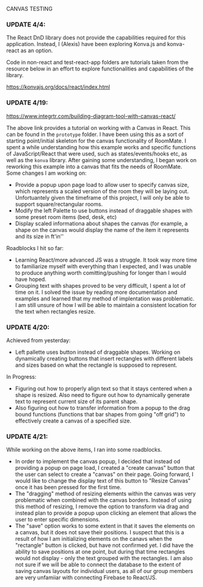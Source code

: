 CANVAS TESTING

### UPDATE 4/4:
The React DnD library does not provide the capabilities required for this application. Instead, I (Alexis) have been exploring Konva.js and konva-react as an option.

Code in non-react and test-react-app folders are tutorials taken from the resource below in an effort to explore functionalities and capabilities of the library. 

https://konvajs.org/docs/react/index.html

### UPDATE 4/19:

https://www.integrtr.com/building-diagram-tool-with-canvas-react/

The above link provides a tutorial on working with a Canvas in React. This can be found in the `prototype` folder. I have been using this as a sort of starting point/initial skeleton for the canvas functionality of RoomMate. I spent a while understanding how this example works and specific functions of JavaScript/React that were used, such as states/events/hooks etc, as well as the `konva` library. After gaining some understanding, I began work on reworking this example into a canvas that fits the needs of RoomMate. Some changes I am working on:

* Provide a popup upon page load to allow user to specify canvas size, which represents a scaled version of the room they will be laying out. Unfortuantely given the timeframe of this project, I will only be able to support square/rectangular rooms.
* Modify the left Palette to use buttons instead of draggable shapes with some preset room items (bed, desk, etc)
* Display scaled informationa about shapes the canvas (for example, a shape on the canvas would display the name of the item it represents and its size in ft'in''

Roadblocks I hit so far:
* Learning React/more advanced JS was a struggle. It took way more time to familiarize myself with everything than I expected, and I was unable to produce anything worth comitting/pushing for longer than I would have hoped. 
* Grouping text with shapes proved to be very difficult, I spent a lot of time on it. I solved the issue by reading more documentation and examples and learned that my method of implentation was problematic. I am still unsure of how I will be able to maintain a consistent location for the text when rectangles resize.


### UPDATE 4/20:

Achieved from yesterday:
* Left pallette uses button instead of draggable shapes. Working on dynamically creating buttons that insert rectangles with different labels and sizes based on what the rectangle is supposed to represent.

In Progress:
* Figuring out how to properly align text so that it stays centered when a shape is resized. Also need to figure out how to dynamically generate text to represent current size of its parent shape.
* Also figuring out how to transfer information from a popup to the drag bound functions (functions that bar shapes from going "off grid") to effectively create a canvas of a specified size. 


### UPDATE 4/21:

While working on the above items, I ran into some roadblocks. 
* In order to implement the canvas popup, I decided that instead od providing a popup on page load, I created a "create canvas" button that the user can select to create a "canvas" on their page. Going forward, I would like to change the display text of this button to "Resize Canvas" once it has been pressed for the first time. 
* The "dragging" method of resizing elements within the canvas was very problematic when combined with the canvas borders. Instead of using this method of resizing, I remove the option to transform via drag and instead plan to provide a popup upon clicking an element that allows the user to enter specific dimensions. 
* The "save" option works to some extent in that it saves the elements on a canvas, but it does not save their positions. I suspect that this is a result of how I am initializing elements on the canavs when the "rectangle" button is clicked, but have not confirmed yet. I did have the ability to save positions at one point, but during that time rectangles would not display - only the text grouped with the rectangles. I am also not sure if we will be able to connect the database to the extent of saving canvas layouts for individual users, as all of our group members are very unfamiiar with connecting Firebase to React/JS.




